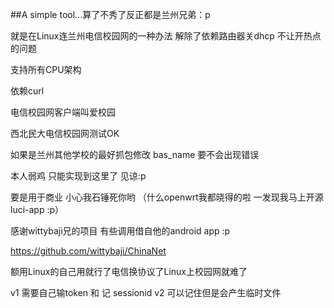 ##A simple tool...算了不秀了反正都是兰州兄弟：p


就是在Linux连兰州电信校园网的一种办法 解除了依赖路由器关dhcp 不让开热点的问题

支持所有CPU架构

依赖curl

电信校园网客户端叫爱校园

西北民大电信校园网测试OK

如果是兰州其他学校的最好抓包修改 bas_name 要不会出现错误


本人弱鸡 只能实现到这里了 见谅:p


要是用于商业 小心我石锤死你哟 （什么openwrt我都晓得的啦 一发现我马上开源luci-app :p）

感谢wittybaji兄的项目 有些调用借自他的android app :p

https://github.com/wittybaji/ChinaNet

额用Linux的自己用就行了电信换协议了Linux上校园网就难了

v1 需要自己输token 和 记 sessionid
v2 可以记住但是会产生临时文件
